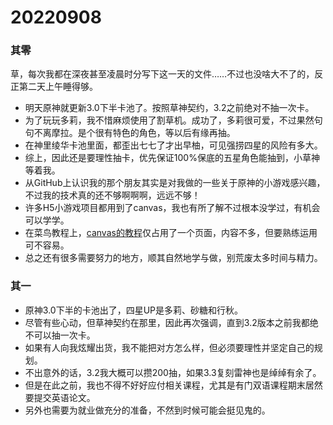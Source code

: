 # 20220908

### 其零

草，每次我都在深夜甚至凌晨时分写下这一天的文件……不过也没啥大不了的，反正第二天上午睡得够。

- 明天原神就更新3.0下半卡池了。按照草神契约，3.2之前绝对不抽一次卡。
- 为了玩玩多莉，我不惜麻烦使用了割草机。成功了，多莉很可爱，不过果然句句不离摩拉。是个很有特色的角色，等以后有缘再抽。
- 在神里绫华卡池里面，都歪出七七了才出早柚，可见强捞四星的风险有多大。
- 综上，因此还是要理性抽卡，优先保证100%保底的五星角色能抽到，小草神等着我。
- 从GitHub上认识我的那个朋友其实是对我做的一些关于原神的小游戏感兴趣，不过我的技术真的还不够啊啊啊，远远不够！
- 许多H5小游戏项目都用到了canvas，我也有所了解不过根本没学过，有机会可以学学。
- 在菜鸟教程上，[canvas的教程](https://www.runoob.com/html/html5-canvas.html)仅占用了一个页面，内容不多，但要熟练运用可不容易。
- 总之还有很多需要努力的地方，顺其自然地学与做，别荒废太多时间与精力。

### 其一

- 原神3.0下半的卡池出了，四星UP是多莉、砂糖和行秋。
- 尽管有些心动，但草神契约在那里，因此再次强调，直到3.2版本之前我都绝不可以抽一次卡。
- 如果有人向我炫耀出货，我不能把对方怎么样，但必须要理性并坚定自己的规划。
- 不出意外的话，3.2我大概可以攒200抽，如果3.3复刻雷神也是绰绰有余了。
- 但是在此之前，我也不得不好好应付相关课程，尤其是有门双语课程期末居然要提交英语论文。
- 另外也需要为就业做充分的准备，不然到时候可能会挺见鬼的。
